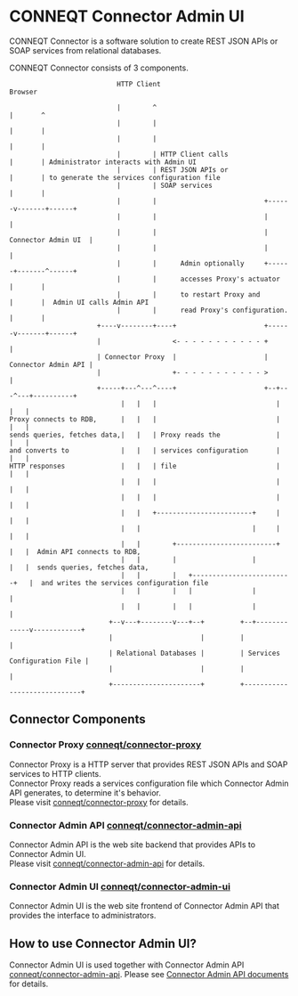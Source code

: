 CONNEQT Connector Admin UI
==========================

CONNEQT Connector is a software solution to create REST JSON APIs or SOAP services from relational databases.

CONNEQT Connector consists of 3 components.

```
                           HTTP Client                                  Browser

                           |        ^                                  |       ^
                           |        |                                  |       |
                           |        |                                  |       |
                           |        | HTTP Client calls                |       | Administrator interacts with Admin UI
                           |        | REST JSON APIs or                |       | to generate the services configuration file
                           |        | SOAP services                    |       |
                           |        |                           +------v-------+------+
                           |        |                           |                     |
                           |        |                           | Connector Admin UI  |
                           |        |                           |                     |
                           |        |      Admin optionally     +------+-------^------+
                           |        |      accesses Proxy's actuator   |       |
                           |        |      to restart Proxy and        |       |  Admin UI calls Admin API
                           |        |      read Proxy's configuration. |       |
                      +----v--------+----+                      +------v-------+------+
                      |                  <- - - - - - - - - - - +                     |
                      | Connector Proxy  |                      | Connector Admin API |
                      |                  +- - - - - - - - - - - >                     |
                      +-----+---^---^----+                      +--+---^---+----------+
                            |   |   |                              |   |   |
Proxy connects to RDB,      |   |   |                              |   |   |
sends queries, fetches data,|   |   | Proxy reads the              |   |   |
and converts to             |   |   | services configuration       |   |   | 
HTTP responses              |   |   | file                         |   |   | 
                            |   |   |                              |   |   | 
                            |   |   |                              |   |   | 
                            |   |   +------------------------+     |   |   |
                            |   |                            |     |   |   |
                            |   |        +-------------------------+   |   |  Admin API connects to RDB,
                            |   |        |                   |         |   |  sends queries, fetches data,
                            |   |        |   +-------------------------+   |  and writes the services configuration file
                            |   |        |   |               |             |
                            |   |        |   |               |             |
                         +--v---+--------v---+--+         +--+-------------v------------+
                         |                      |         |                             |
                         | Relational Databases |         | Services Configuration File |
                         |                      |         |                             |
                         +----------------------+         +-----------------------------+
```

## Connector Components

### Connector Proxy [conneqt/connector-proxy](https://hub.docker.com/r/conneqt/connector-proxy)

Connector Proxy is a HTTP server that provides REST JSON APIs and SOAP services to HTTP clients.  
Connector Proxy reads a services configuration file which Connector Admin API generates, to determine it's behavior.  
Please visit [conneqt/connector-proxy](https://hub.docker.com/r/conneqt/connector-proxy) for details.

### Connector Admin API [conneqt/connector-admin-api](https://hub.docker.com/r/conneqt/connector-admin-api)

Connector Admin API is the web site backend that provides APIs to Connector Admin UI.  
Please visit [conneqt/connector-admin-api](https://hub.docker.com/r/conneqt/connector-admin-api) for details.

### Connector Admin UI [conneqt/connector-admin-ui](https://hub.docker.com/r/conneqt/connector-admin-ui)

Connector Admin UI is the web site frontend of Connector Admin API that provides the interface to administrators.  

## How to use Connector Admin UI?

Connector Admin UI is used together with Connector Admin API [conneqt/connector-admin-api](https://hub.docker.com/r/conneqt/connector-admin-api).
Please see [Connector Admin API documents](https://hub.docker.com/r/conneqt/connector-admin-api) for details.
